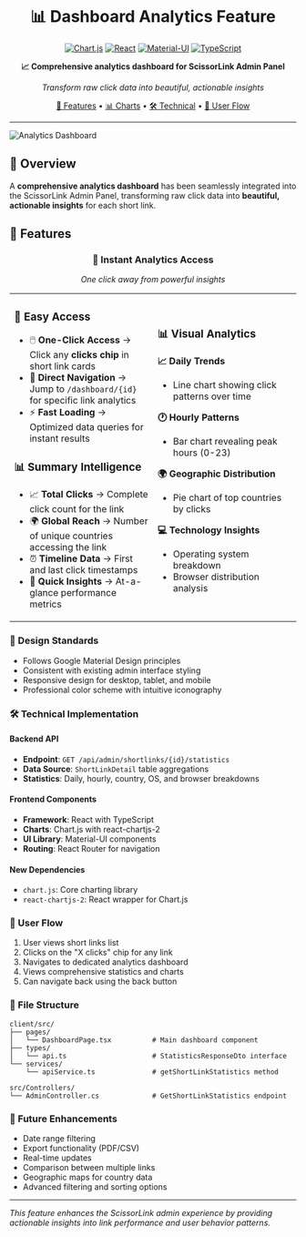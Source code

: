<div align="center">

# 📊 Dashboard Analytics Feature

[![Chart.js](https://img.shields.io/badge/Chart.js-Latest-ff6384?style=for-the-badge&logo=chart.js)](https://www.chartjs.org/)
[![React](https://img.shields.io/badge/React-18-61dafb?style=for-the-badge&logo=react)](https://reactjs.org/)
[![Material-UI](https://img.shields.io/badge/Material--UI-5.15-0081cb?style=for-the-badge&logo=mui)](https://mui.com/)
[![TypeScript](https://img.shields.io/badge/TypeScript-4.9-3178c6?style=for-the-badge&logo=typescript)](https://www.typescriptlang.org/)

**📈 Comprehensive analytics dashboard for ScissorLink Admin Panel**

*Transform raw click data into beautiful, actionable insights*

[🎯 Features](#-features) • [📊 Charts](#-charts--visualizations) • [🛠️ Technical](#️-technical-implementation) • [🔄 User Flow](#-user-flow)

---

</div>

![Analytics Dashboard](https://via.placeholder.com/800x400/4caf50/ffffff?text=ScissorLink+Analytics+Dashboard)

## 🌟 Overview

A **comprehensive analytics dashboard** has been seamlessly integrated into the ScissorLink Admin Panel, transforming raw click data into **beautiful, actionable insights** for each short link.

## 🎯 Features

<div align="center">

### **🚀 Instant Analytics Access**

*One click away from powerful insights*

</div>

<table>
<tr>
<td width="50%">

### 📍 **Easy Access**
- 🖱️ **One-Click Access** → Click any **clicks chip** in short link cards
- 🔗 **Direct Navigation** → Jump to `/dashboard/{id}` for specific link analytics
- ⚡ **Fast Loading** → Optimized data queries for instant results

### 📊 **Summary Intelligence**
- 📈 **Total Clicks** → Complete click count for the link
- 🌍 **Global Reach** → Number of unique countries accessing the link
- ⏰ **Timeline Data** → First and last click timestamps
- 🎯 **Quick Insights** → At-a-glance performance metrics

</td>
<td width="50%">

### 📊 **Visual Analytics**

**📈 Daily Trends**
- Line chart showing click patterns over time

**🕐 Hourly Patterns**  
- Bar chart revealing peak hours (0-23)

**🌍 Geographic Distribution**
- Pie chart of top countries by clicks

**💻 Technology Insights**
- Operating system breakdown
- Browser distribution analysis

</td>
</tr>
</table>

### 🎨 Design Standards
- Follows Google Material Design principles
- Consistent with existing admin interface styling
- Responsive design for desktop, tablet, and mobile
- Professional color scheme with intuitive iconography

### 🛠️ Technical Implementation

#### Backend API
- **Endpoint**: `GET /api/admin/shortlinks/{id}/statistics`
- **Data Source**: `ShortLinkDetail` table aggregations
- **Statistics**: Daily, hourly, country, OS, and browser breakdowns

#### Frontend Components
- **Framework**: React with TypeScript
- **Charts**: Chart.js with react-chartjs-2
- **UI Library**: Material-UI components
- **Routing**: React Router for navigation

#### New Dependencies
- `chart.js`: Core charting library
- `react-chartjs-2`: React wrapper for Chart.js

### 🔄 User Flow
1. User views short links list
2. Clicks on the "X clicks" chip for any link
3. Navigates to dedicated analytics dashboard
4. Views comprehensive statistics and charts
5. Can navigate back using the back button

### 📁 File Structure
```
client/src/
├── pages/
│   └── DashboardPage.tsx          # Main dashboard component
├── types/
│   └── api.ts                     # StatisticsResponseDto interface
└── services/
    └── apiService.ts              # getShortLinkStatistics method

src/Controllers/
└── AdminController.cs             # GetShortLinkStatistics endpoint
```

### 🔮 Future Enhancements
- Date range filtering
- Export functionality (PDF/CSV)
- Real-time updates
- Comparison between multiple links
- Geographic maps for country data
- Advanced filtering and sorting options

---

*This feature enhances the ScissorLink admin experience by providing actionable insights into link performance and user behavior patterns.*
